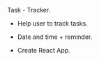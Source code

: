 Task - Tracker.
 
- Help user to track tasks.

- Date and time + reminder.

- Create React App.






